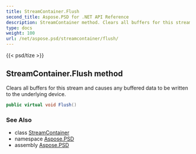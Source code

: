 ```yaml
---
title: StreamContainer.Flush
second_title: Aspose.PSD for .NET API Reference
description: StreamContainer method. Clears all buffers for this stream and causes any buffered data to be written to the underlying device
type: docs
weight: 100
url: /net/aspose.psd/streamcontainer/flush/
---
```

{{< psd/tize >}}
## StreamContainer.Flush method

Clears all buffers for this stream and causes any buffered data to be written to the underlying device.

```csharp
public virtual void Flush()
```

### See Also

* class [StreamContainer](../)
* namespace [Aspose.PSD](../../../aspose.psd/)
* assembly [Aspose.PSD](../../../)



